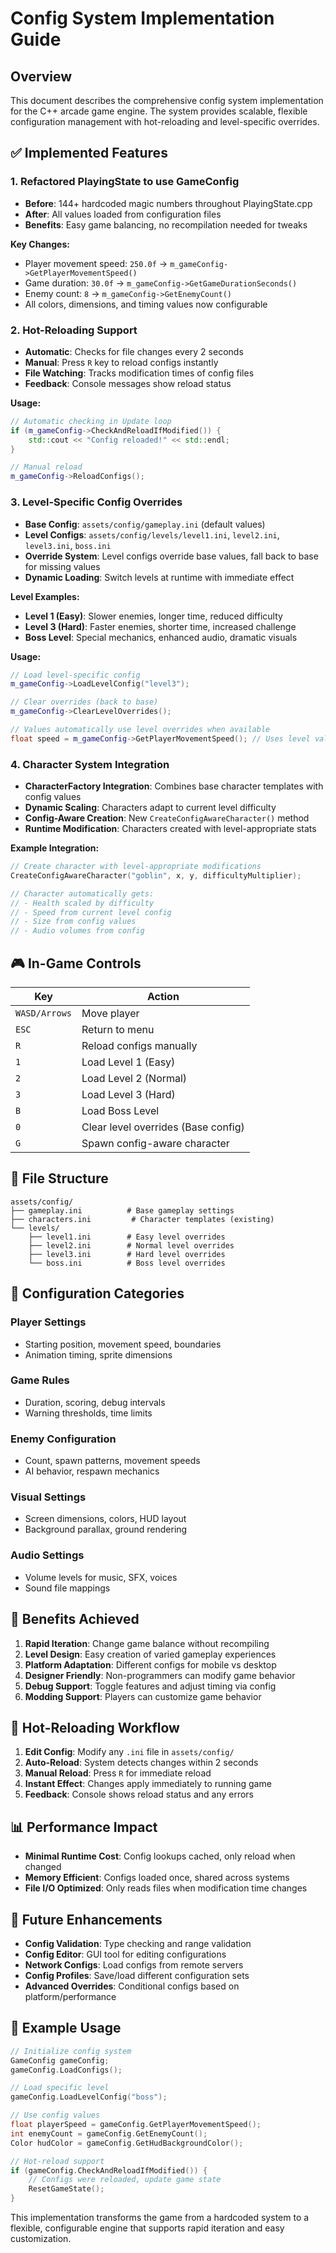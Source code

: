 # Config System Implementation Guide

## Overview

This document describes the comprehensive config system implementation for the C++ arcade game engine. The system provides scalable, flexible configuration management with hot-reloading and level-specific overrides.

## ✅ Implemented Features

### 1. **Refactored PlayingState to use GameConfig**
- **Before**: 144+ hardcoded magic numbers throughout PlayingState.cpp
- **After**: All values loaded from configuration files
- **Benefits**: Easy game balancing, no recompilation needed for tweaks

**Key Changes:**
- Player movement speed: `250.0f` → `m_gameConfig->GetPlayerMovementSpeed()`
- Game duration: `30.0f` → `m_gameConfig->GetGameDurationSeconds()`
- Enemy count: `8` → `m_gameConfig->GetEnemyCount()`
- All colors, dimensions, and timing values now configurable

### 2. **Hot-Reloading Support**
- **Automatic**: Checks for file changes every 2 seconds
- **Manual**: Press `R` key to reload configs instantly
- **File Watching**: Tracks modification times of config files
- **Feedback**: Console messages show reload status

**Usage:**
```cpp
// Automatic checking in Update loop
if (m_gameConfig->CheckAndReloadIfModified()) {
    std::cout << "Config reloaded!" << std::endl;
}

// Manual reload
m_gameConfig->ReloadConfigs();
```

### 3. **Level-Specific Config Overrides**
- **Base Config**: `assets/config/gameplay.ini` (default values)
- **Level Configs**: `assets/config/levels/level1.ini`, `level2.ini`, `level3.ini`, `boss.ini`
- **Override System**: Level configs override base values, fall back to base for missing values
- **Dynamic Loading**: Switch levels at runtime with immediate effect

**Level Examples:**
- **Level 1 (Easy)**: Slower enemies, longer time, reduced difficulty
- **Level 3 (Hard)**: Faster enemies, shorter time, increased challenge  
- **Boss Level**: Special mechanics, enhanced audio, dramatic visuals

**Usage:**
```cpp
// Load level-specific config
m_gameConfig->LoadLevelConfig("level3");

// Clear overrides (back to base)
m_gameConfig->ClearLevelOverrides();

// Values automatically use level overrides when available
float speed = m_gameConfig->GetPlayerMovementSpeed(); // Uses level value if set
```

### 4. **Character System Integration**
- **CharacterFactory Integration**: Combines base character templates with config values
- **Dynamic Scaling**: Characters adapt to current level difficulty
- **Config-Aware Creation**: New `CreateConfigAwareCharacter()` method
- **Runtime Modification**: Characters created with level-appropriate stats

**Example Integration:**
```cpp
// Create character with level-appropriate modifications
CreateConfigAwareCharacter("goblin", x, y, difficultyMultiplier);

// Character automatically gets:
// - Health scaled by difficulty
// - Speed from current level config  
// - Size from config values
// - Audio volumes from config
```

## 🎮 In-Game Controls

| Key | Action |
|-----|--------|
| `WASD/Arrows` | Move player |
| `ESC` | Return to menu |
| `R` | Reload configs manually |
| `1` | Load Level 1 (Easy) |
| `2` | Load Level 2 (Normal) |
| `3` | Load Level 3 (Hard) |
| `B` | Load Boss Level |
| `0` | Clear level overrides (Base config) |
| `G` | Spawn config-aware character |

## 📁 File Structure

```
assets/config/
├── gameplay.ini          # Base gameplay settings
├── characters.ini         # Character templates (existing)
└── levels/
    ├── level1.ini        # Easy level overrides
    ├── level2.ini        # Normal level overrides  
    ├── level3.ini        # Hard level overrides
    └── boss.ini          # Boss level overrides
```

## 🔧 Configuration Categories

### Player Settings
- Starting position, movement speed, boundaries
- Animation timing, sprite dimensions

### Game Rules  
- Duration, scoring, debug intervals
- Warning thresholds, time limits

### Enemy Configuration
- Count, spawn patterns, movement speeds
- AI behavior, respawn mechanics

### Visual Settings
- Screen dimensions, colors, HUD layout
- Background parallax, ground rendering

### Audio Settings
- Volume levels for music, SFX, voices
- Sound file mappings

## 🚀 Benefits Achieved

1. **Rapid Iteration**: Change game balance without recompiling
2. **Level Design**: Easy creation of varied gameplay experiences  
3. **Platform Adaptation**: Different configs for mobile vs desktop
4. **Designer Friendly**: Non-programmers can modify game behavior
5. **Debug Support**: Toggle features and adjust timing via config
6. **Modding Support**: Players can customize game behavior

## 🔄 Hot-Reloading Workflow

1. **Edit Config**: Modify any `.ini` file in `assets/config/`
2. **Auto-Reload**: System detects changes within 2 seconds
3. **Manual Reload**: Press `R` for immediate reload
4. **Instant Effect**: Changes apply immediately to running game
5. **Feedback**: Console shows reload status and any errors

## 📊 Performance Impact

- **Minimal Runtime Cost**: Config lookups cached, only reload when changed
- **Memory Efficient**: Configs loaded once, shared across systems
- **File I/O Optimized**: Only reads files when modification time changes

## 🎯 Future Enhancements

- **Config Validation**: Type checking and range validation
- **Config Editor**: GUI tool for editing configurations
- **Network Configs**: Load configs from remote servers
- **Config Profiles**: Save/load different configuration sets
- **Advanced Overrides**: Conditional configs based on platform/performance

## 📝 Example Usage

```cpp
// Initialize config system
GameConfig gameConfig;
gameConfig.LoadConfigs();

// Load specific level
gameConfig.LoadLevelConfig("boss");

// Use config values
float playerSpeed = gameConfig.GetPlayerMovementSpeed();
int enemyCount = gameConfig.GetEnemyCount();
Color hudColor = gameConfig.GetHudBackgroundColor();

// Hot-reload support
if (gameConfig.CheckAndReloadIfModified()) {
    // Configs were reloaded, update game state
    ResetGameState();
}
```

This implementation transforms the game from a hardcoded system to a flexible, configurable engine that supports rapid iteration and easy customization.
